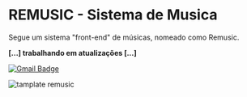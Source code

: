 # REMUSIC - Sistema de Musica
Segue um sistema "front-end" de músicas, nomeado como Remusic.

**[...] trabalhando em atualizações [...]**

[![Gmail Badge](https://img.shields.io/badge/-fernandoggraciano@gmail.com-6633cc?style=flat-square&logo=Gmail&logoColor=white&link=mailto:fernandoggraciano@gmail.com)](mailto:fernandoggraciano@gmail.com)

![tamplate remusic](https://user-images.githubusercontent.com/62067474/79252609-4e0e4000-7e58-11ea-9742-f6813d311a99.png)
